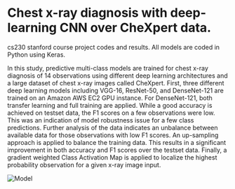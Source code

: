 # Chest x-ray diagnosis with deep-learning CNN over CheXpert data.
cs230 stanford course project codes and results.
All models are coded in Python using Keras.

In this study, predictive multi-class models are trained for chest x-ray diagnosis
of 14 observations using different deep learning architectures and a large dataset
of chest x-ray images called CheXpert. First, three different deep learning models
including VGG-16, ResNet-50, and DenseNet-121 are trained on an Amazon AWS
EC2 GPU instance. For DenseNet-121, both transfer learning and full training
are applied. While a good accuracy is achieved on testset data, the F1 scores on a
few observations were low. This was an indication of model robustness issue for a
few class predictions. Further analysis of the data indicates an unbalance between
available data for those observations with low F1 scores. An up-sampling approach
is applied to balance the training data. This results in a significant improvement
in both accuracy and F1 scores over the testset data. Finally, a gradient weighted
Class Activation Map is applied to localize the highest probability observation for
a given x-ray image input.
 
![Model](https://github.com/hborhan/DL-CNN-CheXpert-data/blob/master/images/Model_Schematic1.JPG)

